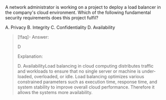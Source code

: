 
A network administrator is working on a project to deploy a load balancer in the company's cloud environment. Which of the following fundamental security requirements does this project fulfil? 

A. Privacy 
B. Integrity 
C. Confidentiality 
D. Availability

> [!faq]- Answer: 
> 
> D 
> 
> Explanation: 
> 
> D. AvailabilityLoad balancing in cloud computing distributes traffic and workloads to ensure that no single server or machine is under-loaded, overloaded, or idle. Load balancing optimizes various constrained parameters such as execution time, response time, and system stability to improve overall cloud performance. Therefore it allows the systems more availability.

